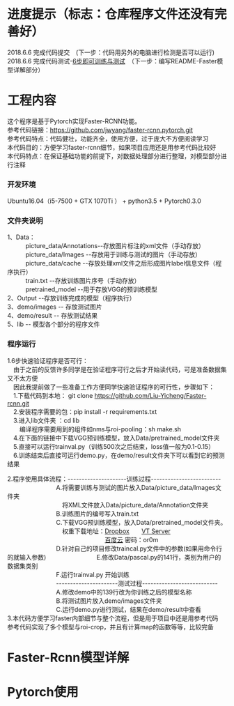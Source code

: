 # 进度提示（标志：仓库程序文件还没有完善好）
2018.6.6 完成代码提交　(下一步：代码用另外的电脑进行检测是否可以运行)   
2018.6.6 完成代码测试-[6步即可训练与测试](#程序运行)　（下一步：编写README-Faster模型详解部分）
# 工程内容    
这个程序是基于Pytorch实现Faster-RCNN功能。    
参考代码链接：https://github.com/jwyang/faster-rcnn.pytorch.git    
参考代码特点：代码健壮，功能齐全，使用方便，过于庞大不方便阅读学习   
本代码目的：方便学习faster-rcnn细节，如果项目应用还是用参考代码比较好   
本代码特点：在保证基础功能的前提下，对数据处理部分进行整理，对模型部分进行注释    

### 开发环境  
Ubuntu16.04（i5-7500 + GTX 1070Ti ） + python3.5 + Pytorch0.3.0    

### 文件夹说明
1、Data：   
　　　picture_data/Annotations--存放图片标注的xml文件（手动存放）   
　　　picture_data/Images --存放用于训练与测试的图片（手动存放）   
　　　picture_data/cache --存放处理xml文件之后形成图片label信息文件（程序执行）   
　　　train.txt --存放训练图片序号（手动存放）  
　　　pretrained_model --用于存放VGG的预训练模型  
2、Output --存放训练完成的模型（程序执行）   
3、demo/images  -- 存放测试图片  
4、demo/result  -- 存放测试结果  
5、lib -- 模型各个部分的程序文件  

### 程序运行   
1.6步快速验证程序是否可行：   
　由于之前的反馈许多同学是在验证程序可行之后才开始读代码，可是准备数据集又不太方便   
　因此我提前做了一些准备工作方便同学快速验证程序的可行性，步骤如下：   
　1.下载代码到本地： git clone https://github.com/Liu-Yicheng/Faster-rcnn.git      
　2.安装程序需要的包：pip install -r requirements.txt      
　3.进入lib文件夹 ：cd lib     
　　编译程序需要用到的组件如nms与roi-pooling：sh make.sh    
　4.在下面的链接中下载VGG预训练模型，放入Data/pretrained_model文件夹   
　5.直接可以运行trainval.py（训练500次之后结束，loss值一般为0.1-0.15）   
　6.训练结束后直接可运行demo.py，在demo/result文件夹下可以看到它的预测结果   
  
2.程序使用具体流程：---------------------训练过程-------------------------  
　　　　　　　　A.将需要训练与测试的图片放入Data/picture_data/Images文件夹   
　　　　　　　　　将XML文件放入Data/picture_data/Annotation文件夹  
　　　　　　　　B.训练图片的编号写入train.txt  
　　　　　　　　C.下载VGG预训练模型，放入Data/pretrained_model文件夹。  
　　　　　　　　　权重下载地址：[Dropbox](https://www.dropbox.com/s/s3brpk0bdq60nyb/vgg16_caffe.pth?dl=0)　　[VT Server](https://filebox.ece.vt.edu/~jw2yang/faster-rcnn/pretrained-base-models/vgg16_caffe.pth)  
　　　　　　　　　　　　　　　　[百度云](https://pan.baidu.com/s/1nHezTm6xKXjHYZXKHAl3KQ) 密码：or0m  
　　　　　　　　D.针对自己的项目修改traincal.py文件中的参数(如果用命令行的就输入参数)
　　　　　　　　E.修改Data/pascal.py的141行，类别为用户的数据集类别      
　　　　　　　　F.运行trainval.py 开始训练       
　　　　　　　　----------------------测试过程---------------------------  
　　　　　　　　A.修改demo中的139行改为你训练之后的模型名称  
　　　　　　　　B.将测试图片放入demo/images文件夹  
　　　　　　　　C.运行demo.py进行测试，结果在demo/result中查看  
3.本代码方便学习faster内部细节与整个流程，但是用于项目中还是用参考代码  
  参考代码实现了多个模型与roi-crop，并且有计算map的函数等等，比较完备   

# Faster-Rcnn模型详解
# Pytorch使用
				
				


